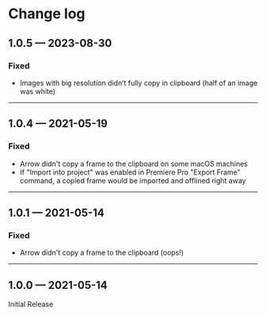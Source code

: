 # Change log

## 1.0.5 — 2023-08-30

### Fixed

* Images with big resolution didn’t fully copy in clipboard (half of an image was white)

***

## 1.0.4 — 2021-05-19

### Fixed

* Arrow didn't copy a frame to the clipboard on some macOS machines
* If "Import into project" was enabled in Premiere Pro "Export Frame" command, a copied frame would be imported and offlined right away

***

## 1.0.1 — 2021-05-14

### Fixed

* Arrow didn't copy a frame to the clipboard (oops!)

***

## 1.0.0 — 2021-05-14

Initial Release

